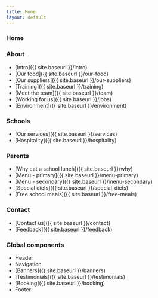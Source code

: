```yaml
---
title: Home
layout: default
---
```


### Home

### About
- [Intro]({{ site.baseurl }}/intro)
- [Our food]({{ site.baseurl }}/our-food)
- [Our suppliers]({{ site.baseurl }}/our-suppliers)
- [Training]({{ site.baseurl }}/training)
- [Meet the team]({{ site.baseurl }}/team)
- [Working for us]({{ site.baseurl }}/jobs)
- [Environment]({{ site.baseurl }}/environment)

### Schools
- [Our services]({{ site.baseurl }}/services)
- [Hospitality]({{ site.baseurl }}/hospitality)

### Parents
- [Why eat a school lunch]({{ site.baseurl }}/why)
- [Menu - primary]({{ site.baseurl }}/menu-primary)
- [Menu - secondary]({{ site.baseurl }}/menu-secondary)
- [Special diets]({{ site.baseurl }}/special-diets)
- [Free school meals]({{ site.baseurl }}/free-meals)

### Contact
- [Contact us]({{ site.baseurl }}/contact)
- [Feedback]({{ site.baseurl }}/feedback)

### Global components
- Header
- Navigation
- [Banners]({{ site.baseurl }}/banners)
- [Testimonials]({{ site.baseurl }}/testimonials)
- [Booking]({{ site.baseurl }}/booking)
- Footer
